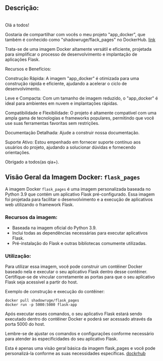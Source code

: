 ## Descrição:
<br>
Olá a todos!

Gostaria de compartilhar com vocês o meu projeto "app_docker", que também é conhecido como "shadowruge/flack_pages" no DockerHub. [link](https://hub.docker.com/repository/docker/shadowruge/flask_pages/general)

 Trata-se de uma imagem Docker altamente versátil e eficiente, projetada para simplificar o processo de desenvolvimento e implantação de aplicações Flask.

Recursos e Benefícios:

Construção Rápida: 
A imagem "app_docker" é otimizada para uma construção rápida e eficiente, ajudando a acelerar o ciclo de desenvolvimento.
    
Leve e Compacta:
Com um tamanho de imagem reduzido, o "app_docker" é ideal para ambientes em nuvem e implantações rápidas.
    
Compatibilidade e Flexibilidade: 
O projeto é altamente compatível com uma ampla gama de tecnologias e frameworks populares, permitindo que você use suas ferramentas favoritas sem restrições.
    
Documentação Detalhada:
Ajude a construir nossa documentação.

 Suporte Ativo:
 Estou empenhado em fornecer suporte contínuo aos usuários do projeto, ajudando a solucionar dúvidas e fornecendo orientações.

Obrigado a todos(as qia+).



## Visão Geral da Imagem Docker: `flask_pages`

A imagem Docker `flask_pages` é uma imagem personalizada baseada no Python 3.9 que contém um aplicativo Flask pré-configurado. Essa imagem foi projetada para facilitar o desenvolvimento e a execução de aplicativos web utilizando o framework Flask.

### Recursos da imagem:

- Baseada na imagem oficial do Python 3.9.
- Inclui todas as dependências necessárias para executar aplicativos Flask.
- Pré-instalação do Flask e outras bibliotecas comumente utilizadas.

### Utilização:

Para utilizar essa imagem, você pode construir um contêiner Docker baseado nela e executar o seu aplicativo Flask dentro desse contêiner. Certifique-se de vincular corretamente as portas para que o seu aplicativo Flask seja acessível a partir do host.

Exemplo de construção e execução do contêiner:

```shell
docker pull shadowruge/flask_pages
docker run -p 5000:5000 flask-app
```

Após executar esses comandos, o seu aplicativo Flask estará sendo executado dentro do contêiner Docker e poderá ser acessado através da porta 5000 do host.

Lembre-se de ajustar os comandos e configurações conforme necessário para atender às especificidades do seu aplicativo Flask.

Esta é apenas uma visão geral básica da imagem flask_pages e você pode personalizá-la conforme as suas necessidades específicas.
[dockrhub](https://hub.docker.com/repository/docker/shadowruge/flask_pages/general)
